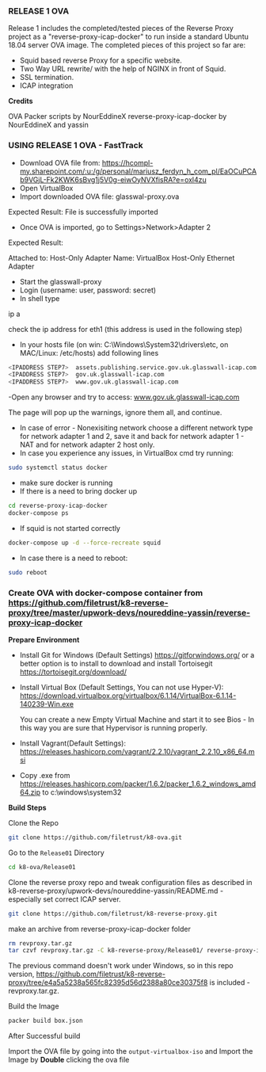 ### RELEASE 1 OVA

Release 1 includes the completed/tested pieces of the Reverse Proxy project as a "reverse-proxy-icap-docker" to run inside a standard Ubuntu 18.04 server OVA image. The completed pieces of this project so far are:

- Squid based reverse Proxy for a specific website.
- Two Way URL rewrite/ with the help of NGINX in front of Squid.
- SSL termination.
- ICAP integration

**Credits**

OVA Packer scripts by NourEddineX
reverse-proxy-icap-docker by NourEddineX and yassin


### USING RELEASE 1 OVA - FastTrack 

- Download OVA file from: https://hcompl-my.sharepoint.com/:u:/g/personal/mariusz_ferdyn_h_com_pl/EaOCuPCAb9VGjL-Fk2KWK6sBvg1j5V0g-eiwOyNVXfisRA?e=oxl4zu
- Open VirtualBox
- Import downloaded OVA file: glasswal-proxy.ova

Expected Result: File is successfully imported

- Once OVA is imported, go to Settings>Network>Adapter 2

Expected Result: 

Attached to: Host-Only Adapter
Name: VirtualBox Host-Only Ethernet Adapter

- Start the glasswall-proxy
- Login (username: user, password: secret)
- In shell type

ip a

check the ip address for eth1 (this address is used in the following step)

- In your hosts file (on win: C:\Windows\System32\drivers\etc, on MAC/Linux: /etc/hosts) add following lines
``` bash
<IPADDRESS STEP7>  assets.publishing.service.gov.uk.glasswall-icap.com
<IPADDRESS STEP7>  gov.uk.glasswall-icap.com
<IPADDRESS STEP7>  www.gov.uk.glasswall-icap.com
```
-Open any browser and try to access: www.gov.uk.glasswall-icap.com

The page will pop up the warnings, ignore them all, and continue. 


- In case of error - Nonexisiting network choose a different network type for network adapter 1 and 2, save it and back for network adapter 1 - NAT and for network adapter 2 host only.
- In case you experience any issues, in VirtualBox cmd try running:
``` bash
sudo systemctl status docker
```
- make sure docker is running
- If there is a need to bring docker up
``` bash
cd reverse-proxy-icap-docker
docker-compose ps
```
- If squid is not started correctly
``` bash
docker-compose up -d --force-recreate squid
```
- In case there is a need to reboot:
``` bash
sudo reboot
```


### Create OVA with docker-compose container from https://github.com/filetrust/k8-reverse-proxy/tree/master/upwork-devs/noureddine-yassin/reverse-proxy-icap-docker

**Prepare Environment**

- Install Git for Windows (Default Settings) https://gitforwindows.org/ or a better option is to install to download and install Tortoisegit https://tortoisegit.org/download/
- Install Virtual Box (Default Settings, You can not use Hyper-V): https://download.virtualbox.org/virtualbox/6.1.14/VirtualBox-6.1.14-140239-Win.exe
	
	You can create a new Empty Virtual Machine and start it to see Bios - In this way you are sure that Hypervisor is running properly.

- Install Vagrant(Default Settings): https://releases.hashicorp.com/vagrant/2.2.10/vagrant_2.2.10_x86_64.msi
- Copy .exe from https://releases.hashicorp.com/packer/1.6.2/packer_1.6.2_windows_amd64.zip to c:\windows\system32


**Build Steps**

Clone the Repo

``` bash
git clone https://github.com/filetrust/k8-ova.git
```

Go to the `Release01` Directory

``` bash
cd k8-ova/Release01
```

Clone the reverse proxy repo and tweak configuration files as described in k8-reverse-proxy/upwork-devs/noureddine-yassin/README.md - especially set correct ICAP server.

```bash
git clone https://github.com/filetrust/k8-reverse-proxy.git
```

make an archive from reverse-proxy-icap-docker folder

```bash
rm revproxy.tar.gz
tar czvf revproxy.tar.gz -C k8-reverse-proxy/Release01/ reverse-proxy-icap-docker/
```

The previous command doesn't work under Windows, so in this repo version, https://github.com/filetrust/k8-reverse-proxy/tree/e4a5a5238a565fc82395d56d2388a80ce30375f8 is included - revproxy.tar.gz.

Build the Image

``` bash
packer build box.json
```

After Successful build

Import the OVA file by going into the `output-virtualbox-iso` and Import the Image by **Double** clicking the ova file
